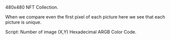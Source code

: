 480x480 NFT Collection.

When we compare even the first pixel of each picture here we see that each picture is unique.

Script: Number of image (X,Y) Hexadecimal ARGB Color Code.
